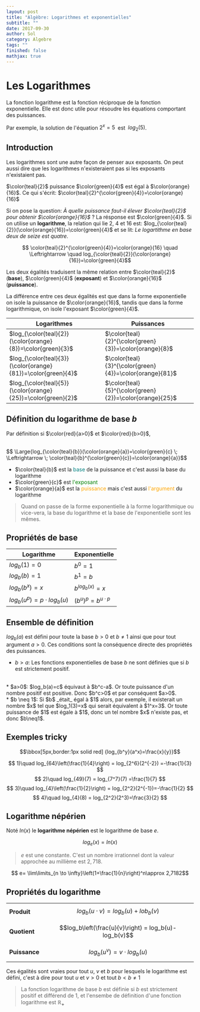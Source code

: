 ```yaml
---
layout: post
title: "Algèbre: Logarithmes et exponentielles"
subtitle: ""
date: 2017-09-30
author: Sol
category: Algebre
tags: ""
finished: false
mathjax: true
---
```


# Les Logarithmes

La fonction logarithme est la fonction réciproque de la fonction exponentielle. Elle est donc utile pour résoudre les équations comportant des puissances.

Par exemple, la solution de l'équation $2^x=5\;$ est $\; log_2(5)$. 

## Introduction
Les logarithmes sont une autre façon de penser aux exposants.
On peut aussi dire que les logarithmes n'existeraient pas si les exposants n'existaient pas.

$\color{teal}{2}$ puissance $\color{green}{4}$ est égal à $\color{orange}{16}$.  Ce qui s'écrit: $\color{teal}{2}^{\color{green}{4}}=\color{orange}{16}$

Si on pose la question: _À quelle puissance faut-il élever $\color{teal}{2}$ pour obtenir $\color{orange}{16}$_ ? La résponse est $\color{green}{4}$. Si on utilise un **logarithme**, la relation qui lie 2, 4 et 16 est: $log_{\color{teal}{2}}(\color{orange}{16})=\color{green}{4}$ et se lit: _Le logartithme en base deux de seize est quatre_.

$$ \color{teal}{2}^{\color{green}{4}}=\color{orange}{16} \quad \Leftrightarrow \quad log_{\color{teal}{2}}(\color{orange}{16})=\color{green}{4}$$

Les deux égalités traduisent la même relation entre $\color{teal}{2}$ (**base**), $\color{green}{4}$ (**exposant**) et $\color{orange}{16}$ (**puissance**).

La différence entre ces deux égalités est que dans la forme exponentielle on isole la puissance de $\color{orange}{16}$, tandis que dans la forme logarithmique, on isole l'exposant $\color{green}{4}$.


Logarithmes | Puissances 
------------|----------
 $log_{\color{teal}{2}}(\color{orange}{8})=\color{green}{3}$ | $\color{teal}{2}^{\color{green}{3}}=\color{orange}{8}$
 $log_{\color{teal}{3}}(\color{orange}{81})=\color{green}{4}$ | $\color{teal}{3}^{\color{green}{4}}=\color{orange}{81}$
 $log_{\color{teal}{5}}(\color{orange}{25})=\color{green}{2}$ | $\color{teal}{5}^{\color{green}{2}}=\color{orange}{25}$

## Définition du logarithme de base $b$

Par définition si $\color{red}{a>0}$ et $\color{red}{b>0}$,

<br>
$$ \Large{log_{\color{teal}{b}}(\color{orange}{a})=\color{green}{c} \; \Leftrightarrow \; \color{teal}{b}^{\color{green}{c}}=\color{orange}{a}}$$

* $\color{teal}{b}$ est la <span style="color:teal">base</span> de la puissance et c'est aussi la base du logarithme
* $\color{green}{c}$ est <span style="color:green"> l'exposant </span> 
* $\color{orange}{a}$ est la <span style="color:orange"> puissance </span> mais c'est aussi <span style="color:orange"> l'argument </span> du logarithme

>Quand on passe de la forme exponentielle à la forme logarithmique ou vice-vera, la base du logarithme et la base de l'exponentielle sont les mêmes.

## Propriétés de base

Logarithme | Exponentielle
---------|----------
 $log_b(1)=0$      | $b^0=1$ 
 $log_b(b)=1$      | $b^1=b$ 
 $log_b(b^x)=x$    | $b^{log_b(x)}=x$ 
 $log_b(u^p)=p\cdot log_b(u)$ | $(b^u)^p=b^{u\cdot p}$

## Ensemble de définition
$log_b(a)$ est défini pour toute la base $b > 0$ et $b \neq 1$ ainsi que pour tout argument $a > 0$. Ces conditions sont la conséquence directe des propriétés des puissances.

* $b>a$: Les fonctions exponentielles de base $b$ ne sont définies que si $b$ est strictement positif.
<br>
* $a>0$: $log_b(a)=c$ équivaut à $b^c-a$. Or toute puissance d'un nombre positif est positive. Donc $b^c>0$ et par conséquent $a>0$.
<br>
* $b \neq 1$: Si $b$ _était_ égal à $1$ alors, par exemple, il existerait un nombre $x$ tel que $log_1(3)=x$ qui serait équivalent à $1^x=3$. Or toute puissance de $1$ est égale à $1$, donc un tel nombre $x$ n'existe pas, et donc $b\neq1$.

## Exemples tricky
  $$\bbox[5px,border:1px solid red] {log_{b^y}(a^x)=\frac{x}{y}}$$

$$ 1)\quad log_{64}\left(\frac{1}{4}\right) = log_{2^6}(2^{-2})  =-\frac{1}{3} $$
$$ 2)\quad log_{49}(7) = log_{7^7}(7) =\frac{1}{7} $$
$$ 3)\quad log_{4}\left(\frac{1}{2}\right) = log_{2^2}(2^{-1})=-\frac{1}{2} $$
$$ 4)\quad log_{4}(8) = log_{2^2}(2^3)=\frac{3}{2} $$

## Logarithme népérien

Noté $ln(x)$ le **logarithme népérien** est le logarithme de base $e$.

$$ log_e(x) = ln(x) $$

>$e$ est une constante. C'est un nombre irrationnel dont la valeur approchée au millième est $2,718$.

$$ e= \lim\limits_{n \to \infty}\left(1+\frac{1}{n}\right)^n\approx 2,7182$$

## Propriétés du logarithme


|        |          |
|--------|----------|
|**Produit**   |$$log_b(u\cdot v)=log_b(u)+lob_b(v)$$|
|**Quotient**  |$$log_b\left(\frac{u}{v}\right) = log_b(u)-log_b(v)$$|
|**Puissance** |$$log_b(u^v)=v\cdot log_b(u)$$ |

Ces égalités sont vraies pour tout $u$, $v$ et $b$ pour lesquels le logarithme est défini, c'est à dire pour tout $u$ et $v >0$ et tout $b<b \neq 1$

>La fonction logarithme de base $b$ est définie si $b$ est strictement positif et différend de 1, et l'ensembe de définition d'une fonction logarithme est $\pmb{\mathbb{R}_+}$
